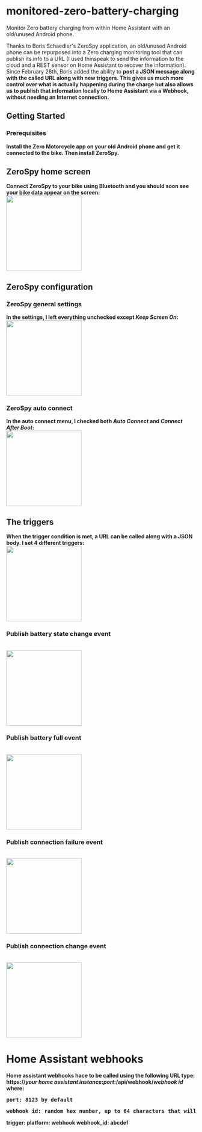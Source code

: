 # monitored-zero-battery-charging
Monitor Zero battery charging from within Home Assistant with an old/unused Android phone.

Thanks to Boris Schaedler's ZeroSpy application, an old/unused Android phone can be repurposed into a Zero charging monitoring tool that can publish its info to a URL (I used thinspeak to send the information to the cloud and a REST sensor on Home Assistant to recover the information).
Since February 28th, Boris added the ability to <b>post a JSON message<b> along with the called URL along with <b>new triggers</b>.
This gives us much more control over what is actually happening during the charge but also allows us to publish that information locally to Home Assistant via a Webhook, without needing an Internet connection.

## Getting Started

### Prerequisites
Install the Zero Motorcycle app on your old Android phone and get it connected to the bike.
Then install ZeroSpy.

## ZeroSpy home screen
Connect ZeroSpy to your bike using Bluetooth and you should soon see your bike data appear on the screen:
<br><img src="./images/zerospy_main_menu.jpg" width="200" />

## ZeroSpy configuration

### ZeroSpy general settings
In the settings, I left everything unchecked except <i>Keep Screen On</i>:
<br><img src="./images/zerospy_settings_general_1.jpg" width="200" />

### ZeroSpy auto connect
In the auto connect menu, I checked both <i>Auto Connect</i> and <i>Connect After Boot</i>: 
<br><img src="./images/zerospy_settings_auto_connect.jpg" width="200" />

## The triggers
When the trigger condition is met, a URL can be called along with a JSON body.
I set 4 different triggers:
<br><img src="./images/zerospy_triggers.jpg" width="200" />

### Publish battery state change event
<br><img src="./images/zerospy_webhook_trigger_every_percent.jpg" width="200" />
### Publish battery full event
<br><img src="./images/zerospy_webhook_trigger_battery_full.jpg" width="200" />
### Publish connection failure event
<br><img src="./images/zerospy_webhook_trigger_connection_failure.jpg" width="200" />
### Publish connection change event
<br><img src="./images/zerospy_webhook_trigger_connection_state_change.jpg" width="200"/>

# Home Assistant webhooks
Home assistant webhooks hace to be called using the following URL type:<br>
https://<i>your home assistant instance</i>:<i>port</i>:/api/webhook/<i>webhook id</i>
<br>where:
<pre>port: 8123 by default</pre>
<pre>webhook id: random hex number, up to 64 characters that will be used as trigger in an automation</pre>
  trigger:
    platform: webhook
    webhook_id: abcdef
